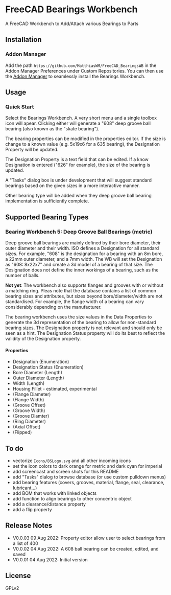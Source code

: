 # FreeCAD Bearings Workbench

<!-- add Python code quality alerts here -->

A FreeCAD Workbench to Add/Attach various Bearings to Parts  

<!-- add animated gif (screencast) of using the workbench -->

## Installation

### Addon Manager
Add the path `https://github.com/MatthiasWM/FreeCAD_BearingsWB` in the Addon 
Manager Preferences under Custom Repositories.
You can then use the [Addon Manager](https://github.com/FreeCAD/FreeCAD-addons/#1-builtin-addon-manager) 
to seamlessly install the Bearings Workbench.

## Usage

### Quick Start

Select the Bearings Workbench. A very short menu and a single toolbox icon 
will apear. Clicking either will generate a "608" deep groove ball bearing
(also known as the "skate bearing"). 

The bearing properties can be modified in the properties editor. If the size
is change to a known value (e.g. 5x19x6 for a 635 bearing), the Designation 
Property will be updated.
 
The Designation Property is a text field that can be edited. If a know 
Designation is entered ("626" for example), the size of the bearing is updated.

A "Tasks" dialog box is under development that will suggest standard bearings
based on the given sizes in a more interactive manner.

Other bearing type will be added when they deep groove ball bearing 
implementation is sufficiently complete.

<!-- No official Wiki at this point: ### Official Wiki https://www.freecadweb.org/wiki/Bearings_Workbench -->
 
<!-- <details>
  <summary><i>Expand this section for a synopsis on how to use this workbench</i></summary> 

No details yet.

</details> -->

## Supported Bearing Types

### Bearing Workbench 5: Deep Groove Ball Bearings (metric)

Deep groove ball bearings are mainly defined by their bore diameter, their
outer diameter and their width. ISO defines a Designation for all standard 
sizes. For example, "608" is the designation for a bearing with an 8m bore,
a 22mm outer diameter, and a 7mm width. The WB will set the Designation as 
"608: 8x22x7" and create a 3d model of a bearing of that size.
The Designation does not define the inner workings of a bearing, such as the 
number of balls.

**Not yet**: The workbench also supports flanges and grooves with or without 
a matching ring. Pleas note that the database contains a list of common bearing 
sizes and attributes, but sizes beyond bore/diameter/width are not standardised. 
For example, the flange width of a bearing can vary considerably depending on 
the manufacturer.

The bearing workbench uses the size values in the Data Properties to generate
the 3d representation of the bearing to allow for non-standard bearing sizes. 
The Designation property is not relevant and should only be seen as a hint.
The Designation Status property will do its best to reflect the validity of
the Designation property.

#### Properties

* Designation (Enumeration)
* Designation Status (Enumeration)
* Bore Diameter (Length)
* Outer Diameter (Length)
* Width (Length)
* Housing Fillet - estimated, experimental
* (Flange Diameter)
* (Flange Width)
* (Groove Offset)
* (Groove Width)
* (Groove Diamter)
* (Ring Diameter)
* (Axial Offset)
* (Flipped)

## To do

* vectorize `Icons/BSLogo.svg` and all other incoming icons
* set the icon colors to dark orange for metric and dark cyan for imperial
* add screencast and screen shots for this README 
* add "Tasks" dialog to browse database (or use custom pulldown menus)
* add bearing features (covers, grooves, material, flange, seal, clearance, lubricant...)
* add BOM that works with linked objects
* add function to align bearings to other concentric object
* add a clearance/distance property
* add a flip property

## Release Notes

* V0.0.03  09 Aug 2022:  Property editor allow user to select bearings from a list of 400
* V0.0.02  04 Aug 2022:  A 608 ball bearing can be created, edited, and saved 
* V0.0.01  04 Aug 2022:  Initial version 

<!-- ### Contributing
See [CONTRIBUTING.md](CONTRIBUTING.md) -->

## License

GPLv2
